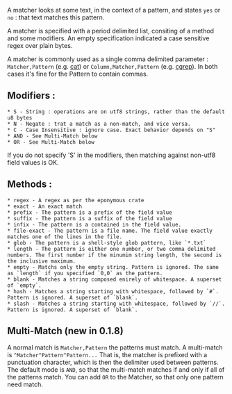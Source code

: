 A matcher looks at some text, in the context of a pattern, and states `yes` or `no` : that text matches this pattern.

A matcher is specified with a period delimited list, consiting of a method and some modifiers.
An empty specification indicated a case sensitive regex over plain bytes.

A matcher is commonly used as a single comma delimited parameter : `Matcher,Pattern` (e.g. [cat](cat.md)) or `Column,Matcher,Pattern` (e.g. [cgrep](cgrep.md)).
In both cases it's fine for the Pattern to contain commas.

 ## Modifiers :
    * S - String : operations are on utf8 strings, rather than the default u8 bytes
    * N - Negate : trat a match as a non-match, and vice versa.
    * C - Case Insensitive : ignore case. Exact behavior depends on "S"
    * AND - See Multi-Match below
    * OR - See Multi-Match below
    
If you do not specify 'S' in the modifiers, then matching against non-utf8 field values is OK. 
 

 ## Methods :
    * regex - A regex as per the eponymous crate
    * exact - An exact match
    * prefix - The pattern is a prefix of the field value
    * suffix - The pattern is a suffix of the field value
    * infix - The pattern is a contained in the field value.
    * file-exact - The pattern is a file name. The field value exactly matches one of the lines in the file.
    * glob - The pattern is a shell-style glob pattern, like `*.txt`
    * length - The pattern is either one number, or two comma delimited numbers. The first number if the minumim string length, the second is the inclusive maximum.
    * empty - Matchs only the empty string. Pattern is ignored. The same as `length` if you specified `0,0` as the pattern.
    * blank - Matches a string composed enirely of whitespace. A superset of `empty`.
    * hash - Matches a string starting with whitespace, followed by `#`. Pattern is ignored. A superset of `blank`.
    * slash - Matches a string starting with whitespace, followed by `//`. Pattern is ignored. A superset of `blank`.
    
## Multi-Match (new in 0.1.8)
A normal match is `Matcher,Pattern`
the patterns must match.
A multi-match is `^Matcher^Pattern^Pattern...` That is, the matcher is prefixed with a punctuation character, which is then the delimiter used between patterns. The default mode is `AND`, so that the multi-match matches if and only if all of the patterns match. You can add `OR` to the Matcher, so that only one pattern need match.
